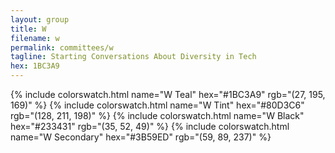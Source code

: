 ```yaml
---
layout: group
title: W
filename: w
permalink: committees/w
tagline: Starting Conversations About Diversity in Tech
hex: 1BC3A9
---
```

{% include colorswatch.html name="W Teal" hex="#1BC3A9" rgb="(27, 195, 169)" %}
{% include colorswatch.html name="W Tint" hex="#80D3C6" rgb="(128, 211, 198)" %}
{% include colorswatch.html name="W Black" hex="#233431" rgb="(35, 52, 49)" %}
{% include colorswatch.html name="W Secondary" hex="#3B59ED" rgb="(59, 89, 237)" %}
